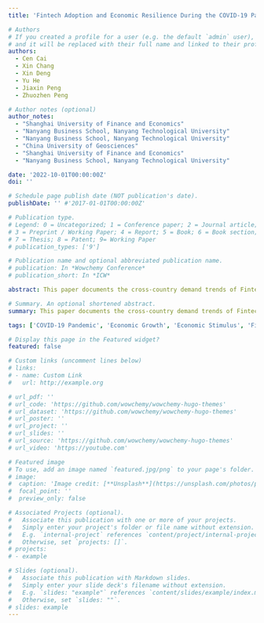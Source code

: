 ```yaml
---
title: 'Fintech Adoption and Economic Resilience During the COVID-19 Pandemic'

# Authors
# If you created a profile for a user (e.g. the default `admin` user), write the username (folder name) here
# and it will be replaced with their full name and linked to their profile.
authors:
  - Cen Cai
  - Xin Chang
  - Xin Deng
  - Yu He
  - Jiaxin Peng
  - Zhuozhen Peng

# Author notes (optional)
author_notes:
  - "Shanghai University of Finance and Economics"
  - "Nanyang Business School, Nanyang Technological University"
  - "Nanyang Business School, Nanyang Technological University"
  - "China University of Geosciences"
  - "Shanghai University of Finance and Economics"
  - "Nanyang Business School, Nanyang Technological University"

date: '2022-10-01T00:00:00Z'
doi: ''

# Schedule page publish date (NOT publication's date).
publishDate: '' #'2017-01-01T00:00:00Z'

# Publication type.
# Legend: 0 = Uncategorized; 1 = Conference paper; 2 = Journal article;
# 3 = Preprint / Working Paper; 4 = Report; 5 = Book; 6 = Book section;
# 7 = Thesis; 8 = Patent; 9= Working Paper
# publication_types: ['9']

# Publication name and optional abbreviated publication name.
# publication: In *Wowchemy Conference*
# publication_short: In *ICW*

abstract: This paper documents the cross-country demand trends of Fintech services using their corresponding Google search volumes of high-frequency Fintech-related phrases in recent years. We find that developing countries and those with underdeveloped Fintech industries exhibit higher Fintech demand increases during the pandemic. Moreover, we examine the impact of fintech and other determinants on economic resilience from COVID-19 across the world. We find that stronger Fintech is positively associated with GDP growth and negatively associated with unemployment rates since the onset of the pandemic. Additionally, countries with better education, better economic development prior to COVID-19, lower average population age, or less reliance on the tourism industry achieve stronger recovery in GDP growth. In addition, we develop an economic resilience measure to capture both the speed and strength of economic resistance and recovery in response to the pandemic shock. We find that Fintech development is one of the key determinants of economic resilience.

# Summary. An optional shortened abstract.
summary: This paper documents the cross-country demand trends of Fintech services using their corresponding Google search volumes of high-frequency Fintech-related phrases in recent years. We find that developing countries and those with underdeveloped Fintech industries exhibit higher Fintech demand increases during the pandemic. Moreover, we examine the impact of fintech and other determinants on economic resilience from COVID-19 across the world. We find that stronger Fintech is positively associated with GDP growth and negatively associated with unemployment rates since the onset of the pandemic. Additionally, countries with better education, better economic development prior to COVID-19, lower average population age, or less reliance on the tourism industry achieve stronger recovery in GDP growth. In addition, we develop an economic resilience measure to capture both the speed and strength of economic resistance and recovery in response to the pandemic shock. We find that Fintech development is one of the key determinants of economic resilience. 

tags: ['COVID-19 Pandemic', 'Economic Growth', 'Economic Stimulus', 'Fintech', 'GDP', 'Google Search Volume', 'Growth', 'Unemployment Rate']

# Display this page in the Featured widget?
featured: false

# Custom links (uncomment lines below)
# links:
# - name: Custom Link
#   url: http://example.org

# url_pdf: ''
# url_code: 'https://github.com/wowchemy/wowchemy-hugo-themes'
# url_dataset: 'https://github.com/wowchemy/wowchemy-hugo-themes'
# url_poster: ''
# url_project: ''
# url_slides: ''
# url_source: 'https://github.com/wowchemy/wowchemy-hugo-themes'
# url_video: 'https://youtube.com'

# Featured image
# To use, add an image named `featured.jpg/png` to your page's folder.
# image:
#  caption: 'Image credit: [**Unsplash**](https://unsplash.com/photos/pLCdAaMFLTE)'
#  focal_point: ''
#  preview_only: false

# Associated Projects (optional).
#   Associate this publication with one or more of your projects.
#   Simply enter your project's folder or file name without extension.
#   E.g. `internal-project` references `content/project/internal-project/index.md`.
#   Otherwise, set `projects: []`.
# projects:
# - example

# Slides (optional).
#   Associate this publication with Markdown slides.
#   Simply enter your slide deck's filename without extension.
#   E.g. `slides: "example"` references `content/slides/example/index.md`.
#   Otherwise, set `slides: ""`.
# slides: example
---
```

